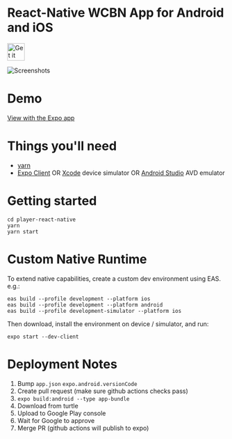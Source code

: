 # React-Native WCBN App for Android and iOS

<a href="https://play.google.com/store/apps/details?id=org.wcbn">
  <img alt="Get it on Google Play" title="Google Play" src="docs/play-store.png" height="40">
</a>

![Screenshots](docs/screenshots.jpg)

# Demo

[View with the Expo app](https://expo.io/@dctalbot/wcbn-app)

# Things you'll need

- [yarn](https://classic.yarnpkg.com/lang/en/)
- [Expo Client](https://apps.apple.com/us/app/expo-client/id982107779) OR [Xcode](https://apps.apple.com/us/app/xcode/id497799835?mt=12) device simulator OR [Android Studio](https://developer.android.com/studio) AVD emulator

# Getting started

    cd player-react-native
    yarn
    yarn start

# Custom Native Runtime

To extend native capabilities, create a custom dev environment using EAS. e.g.:

    eas build --profile development --platform ios
    eas build --profile development --platform android
    eas build --profile development-simulator --platform ios

Then download, install the environment on device / simulator, and run:

    expo start --dev-client

# Deployment Notes

1. Bump `app.json` `expo.android.versionCode`
2. Create pull request (make sure github actions checks pass)
3. `expo build:android --type app-bundle`
4. Download from turtle
5. Upload to Google Play console
6. Wait for Google to approve
7. Merge PR (github actions will publish to expo)
